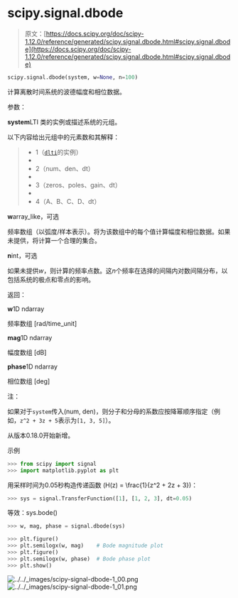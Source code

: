 # scipy.signal.dbode

> 原文：[https://docs.scipy.org/doc/scipy-1.12.0/reference/generated/scipy.signal.dbode.html#scipy.signal.dbode](https://docs.scipy.org/doc/scipy-1.12.0/reference/generated/scipy.signal.dbode.html#scipy.signal.dbode)

```py
scipy.signal.dbode(system, w=None, n=100)
```

计算离散时间系统的波德幅度和相位数据。

参数：

**system**LTI 类的实例或描述系统的元组。

以下内容给出元组中的元素数和其解释：

> +   1（[`dlti`](scipy.signal.dlti.html#scipy.signal.dlti "scipy.signal.dlti")的实例）
> +   
> +   2（num、den、dt）
> +   
> +   3（zeros、poles、gain、dt）
> +   
> +   4（A、B、C、D、dt）

**w**array_like，可选

频率数组（以弧度/样本表示）。将为该数组中的每个值计算幅度和相位数据。如果未提供，将计算一个合理的集合。

**n**int，可选

如果未提供*w*，则计算的频率点数。这*n*个频率在选择的间隔内对数间隔分布，以包括系统的极点和零点的影响。

返回：

**w**1D ndarray

频率数组 [rad/time_unit]

**mag**1D ndarray

幅度数组 [dB]

**phase**1D ndarray

相位数组 [deg]

注：

如果对于`system`传入(num, den)，则分子和分母的系数应按降幂顺序指定（例如，`z^2 + 3z + 5`表示为`[1, 3, 5]`）。

从版本0.18.0开始新增。

示例

```py
>>> from scipy import signal
>>> import matplotlib.pyplot as plt 
```

用采样时间为0.05秒构造传递函数 \(H(z) = \frac{1}{z^2 + 2z + 3}\)：

```py
>>> sys = signal.TransferFunction([1], [1, 2, 3], dt=0.05) 
```

等效：sys.bode()

```py
>>> w, mag, phase = signal.dbode(sys) 
```

```py
>>> plt.figure()
>>> plt.semilogx(w, mag)    # Bode magnitude plot
>>> plt.figure()
>>> plt.semilogx(w, phase)  # Bode phase plot
>>> plt.show() 
```

![../../_images/scipy-signal-dbode-1_00.png](../Images/27e377ee91ef369f45173393ad675508.png)![../../_images/scipy-signal-dbode-1_01.png](../Images/c5638510c0cb8625b94772d60a261195.png)
